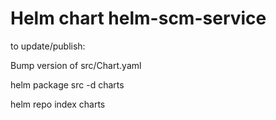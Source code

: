 # Helm chart helm-scm-service

to update/publish:

Bump version of src/Chart.yaml

helm package src -d charts

helm repo index charts

